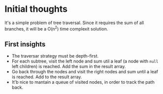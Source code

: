 # Initial thoughts

It's a simple problem of tree traversal. Since it requires the sum of all branches, it will be a O(n<sup>2</sup>) time complexit solution.

## First insights

  - The traversar strategy must be depth-first.
  - For each subtree, visit the left node and sum util a leaf (a node with `null` left children) is reached. Add the sum in the result array.
  - Go back through the nodes and visit the right nodes and sum until a leaf is reached. Add to the result array.
  - It'b nice to mantain a queue of visited nodes, in order to track the path back.
